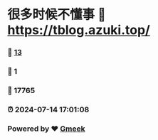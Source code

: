 # 很多时候不懂事 :link: https://tblog.azuki.top/ 
### :page_facing_up: [13](https://tblog.azuki.top//tag.html) 
### :speech_balloon: 1 
### :hibiscus: 17765 
### :alarm_clock: 2024-07-14 17:01:08 
### Powered by :heart: [Gmeek](https://github.com/Meekdai/Gmeek)
